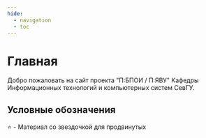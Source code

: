```yaml
---
hide:
  - navigation
  - toc
---
```


# Главная

Добро пожаловать на сайт проекта "П:БПОИ / П:ЯВУ" Кафедры Информационных технологий и компьютерных систем СевГУ.

## Условные обозначения

⭐ - Материал со звездочкой для продвинутых
